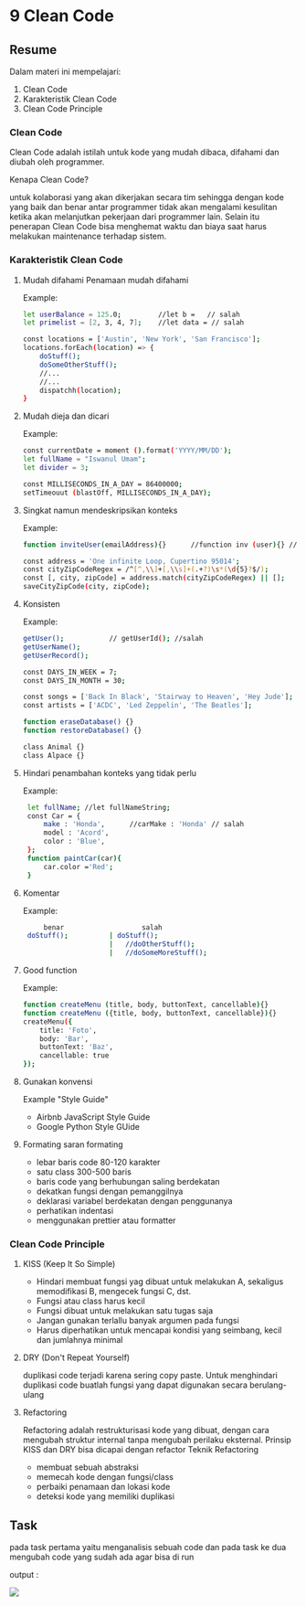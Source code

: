 # 9 Clean Code
## Resume
Dalam materi ini mempelajari:
1. Clean Code
2. Karakteristik Clean Code
3. Clean Code Principle

### Clean Code
Clean Code adalah istilah untuk kode yang mudah dibaca, difahami dan diubah oleh programmer.

Kenapa Clean Code?

untuk kolaborasi yang akan dikerjakan secara tim sehingga dengan kode yang baik dan benar antar programmer tidak akan mengalami kesulitan ketika akan melanjutkan pekerjaan dari programmer lain. Selain itu penerapan Clean Code bisa menghemat waktu dan biaya saat harus melakukan maintenance terhadap sistem.

### Karakteristik Clean Code
1. Mudah difahami
   Penamaan mudah difahami
   
   Example:
   ```bash
   let userBalance = 125.0;         //let b =   // salah
   let primelist = [2, 3, 4, 7];    //let data = // salah

   const locations = ['Austin', 'New York', 'San Francisco'];
   locations.forEach(location) => {
       doStuff();
       doSomeOtherStuff();
       //...
       //...
       dispatchh(location);
   }
   ```
2. Mudah dieja dan dicari

   Example:
   ```bash
   const currentDate = moment ().format('YYYY/MM/DD');
   let fullName = "Iswanul Umam";
   let divider = 3;

   const MILLISECONDS_IN_A_DAY = 86400000;
   setTimeouut (blastOff, MILLISECONDS_IN_A_DAY);
   ```
3. Singkat namun mendeskripsikan konteks

   Example:
   ```bash
   function inviteUser(emailAddress){}      //function inv (user){} // salah

   const address = 'One infinite Loop, Cupertino 95014';
   const cityZipCodeRegex = /^[^,\\]+[,\\s]+(.+?)\s*(\d{5}?$/);
   const [, city, zipCode] = address.match(cityZipCodeRegex) || [];
   saveCityZipCode(city, zipCode);
   ```
4. Konsisten
   
   Example:
   ```bash
   getUser();           // getUserId(); //salah
   getUserName();
   getUserRecord();

   const DAYS_IN_WEEK = 7;
   const DAYS_IN_MONTH = 30;

   const songs = ['Back In Black', 'Stairway to Heaven', 'Hey Jude'];
   const artists = ['ACDC', 'Led Zeppelin', 'The Beatles'];

   function eraseDatabase() {}
   function restoreDatabase() {}

   class Animal {}
   class Alpace {}
   ```
5. Hindari penambahan konteks yang tidak perlu
   
   Example:
   ```bash
    let fullName; //let fullNameString;
    const Car = {
        make : 'Honda',      //carMake : 'Honda' // salah
        model : 'Acord',
        color : 'Blue',
    };
    function paintCar(car){
        car.color ='Red';
    }
    ```
6. Komentar
   
   Example:
   ```bash
        benar                   salah
    doStuff();          | doStuff();  
                        |   //doOtherStuff();
                        |   //doSomeMoreStuff();
    ```
7. Good function
   
   Example:
   ```bash
   function createMenu (title, body, buttonText, cancellable){}             // salah, terlalu banyak argumen
   function createMenu ({title, body, buttonText, cancellable}){}           // benar
   createMenu({
       title: 'Foto',
       body: 'Bar',
       buttonText: 'Baz',
       cancellable: true
   });
   ``` 
8. Gunakan konvensi
   
   Example "Style Guide" 
    - Airbnb JavaScript Style Guide
    - Google Python Style GUide
9.  Formating
    saran formating
    - lebar baris code 80-120 karakter
    - satu class 300-500 baris
    - baris code yang berhubungan saling berdekatan
    - dekatkan fungsi dengan pemanggilnya
    - deklarasi variabel berdekatan dengan penggunanya
    - perhatikan indentasi
    - menggunakan prettier atau formatter

### Clean Code Principle
1. KISS (Keep It So Simple)

   - Hindari membuat fungsi yag dibuat untuk melakukan A, sekaligus memodifikasi B, mengecek fungsi C, dst.
   - Fungsi atau class harus kecil
   - Fungsi dibuat untuk melakukan satu tugas saja
   - Jangan gunakan terlallu banyak argumen pada fungsi
   - Harus diperhatikan untuk mencapai kondisi yang seimbang, kecil dan jumlahnya minimal
   
2. DRY (Don't Repeat Yourself)

   duplikasi code terjadi karena sering copy paste. Untuk menghindari duplikasi code buatlah fungsi yang dapat digunakan secara berulang-ulang
   
3. Refactoring
   
   Refactoring adalah restrukturisasi kode yang dibuat, dengan cara mengubah struktur internal tanpa mengubah perilaku eksternal. Prinsip KISS dan DRY bisa dicapai dengan refactor
   Teknik Refactoring
    - membuat sebuah abstraksi
    - memecah kode dengan fungsi/class
    - perbaiki penamaan dan lokasi kode
    - deteksi kode yang memiliki duplikasi

## Task
pada task pertama yaitu menganalisis sebuah code dan pada task ke dua mengubah code yang sudah ada agar bisa di run

output :

![](https://drive.google.com/uc?export=view&id=10-Y1Zwf9JEUtOLerPvMc-s4q4Mk_r1NN)
